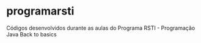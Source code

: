 # programarsti
Códigos desenvolvidos durante as aulas do Programa RSTI - Programação Java
Back to basics
